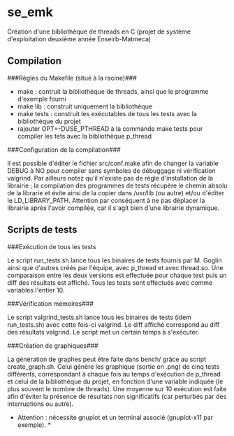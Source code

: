 # se_emk #

Création d'une bibliothèque de threads en C
(projet de système d'exploitation deuxième année Enseirb-Matmeca)

## Compilation ##

###Règles du Makefile (situé à la racine)###

+ make : contruit la bibliothèque de threads, ainsi que le programme d'exemple fourni
+ make lib : construit uniquement la bibliothèque
+ make tests : construit les exécutables de tous les tests avec la bibliothèque du projet
+ rajouter OPT=-DUSE_PTHREAD à la commande make tests pour compiler les tets avec la bibliothèque p_thread


###Configuration de la compilation###

Il est possible d'éditer le fichier src/conf.make afin de changer la variable DEBUG à NO pour compiler sans symboles de débuggage ni vérification valgrind. Par ailleurs notez qu'il n'existe pas de règle d'installation de la librairie ; la compilation des programmes de tests récupère le chemin absolu de la librarie et évite ainsi de la copier dans /usr/lib (ou autre) et/ou d'éditer le LD_LIBRARY_PATH. Attention par conséquent à ne pas déplacer la librairie après l'avoir compilée, car il s'agit bien d'une librairie dynamique.

## Scripts de tests ##

###Exécution de tous les tests

Le script run_tests.sh lance tous les binaires de tests fournis par M. Goglin ainsi que d'autres créés par l'équipe, avec p_thread et avec thread.so. Une comparaison entre les deux versions est effectuée pour chaque test puis un diff des résultats est affiché. Tous les tests sont effectués avec comme variables l'entier 10.

###Vérification mémoires###

Le script valgrind_tests.sh lance tous les binaires de tests (idem run_tests.sh) avec cette fois-ci valgrind. Le diff affiché correspond au diff des résultats valgrind. Le script met un certain temps à s'exécuter.

###Création de graphiques###

La génération de graphes peut être faite dans bench/ grâce au script create_graph.sh. Celui génère les graphique (sortie en .png) de cinq tests différents, correspondant à chaque fois au temps d'exécution de p_thread et celui de la bibliothèque du projet, en fonction d'une variable indiquée (le plus souvent le nombre de threads). Une moyenne sur 10 exécution est faite afin d'éviter la présence de résultats non significatifs (car perturbés par des interruptions ou autre). 
* Attention : nécessite gnuplot et un terminal associé (gnuplot-x11 par exemple). *
